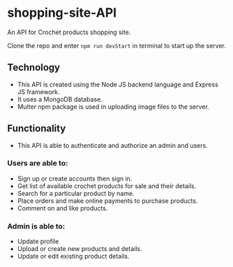 # shopping-site-API
An API for Crochet products shopping site.

Clone the repo and enter `npm run devStart` in terminal to start up the server.

## Technology
- This API is created using the Node JS backend language and Express JS framework.
- It uses a MongoDB database.
- Multer npm package is used in uploading image files to the server.

## Functionality
- This API is able to authenticate and authorize an admin and users.
### Users are able to:
- Sign up or create accounts then sign in.
- Get list of available crochet products for sale and their details.
- Search for a particular product by name.
- Place orders and make online payments to purchase products.
- Comment on and like products.
### Admin is able to:
- Update profile
- Upload or create new products and details.
- Update or edit existing product details.